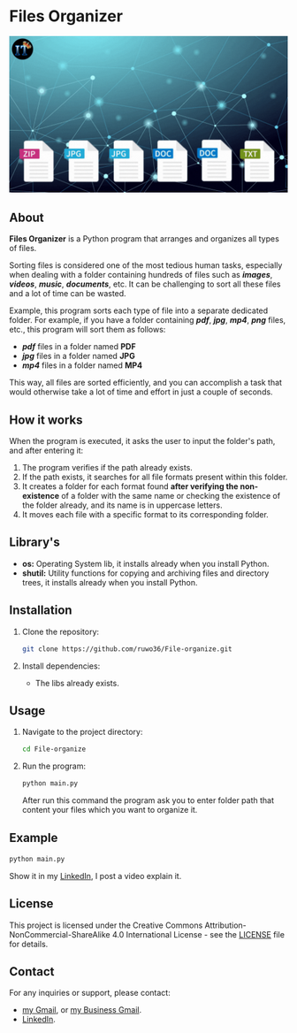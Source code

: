 
# Files Organizer

![Files Organizer](https://github.com/ruwo36/File-organize/blob/main/File-organize/file%20organize.gif)

## About

**Files Organizer** is a Python program that arranges and organizes all types of files.

Sorting files is considered one of the most tedious human tasks, especially when dealing with a folder containing hundreds of files such as **_images_**, **_videos_**, **_music_**, **_documents_**, etc. It can be challenging to sort all these files and a lot of time can be wasted.

Example, this program sorts each type of file into a separate dedicated folder. For example, if you have a folder containing **_pdf_**, **_jpg_**, **_mp4_**, **_png_** files, etc., this program will sort them as follows:

- **_pdf_** files in a folder named **PDF**
- **_jpg_** files in a folder named **JPG**
- **_mp4_** files in a folder named **MP4**

This way, all files are sorted efficiently, and you can accomplish a task that would otherwise take a lot of time and effort in just a couple of seconds.

## How it works

When the program is executed, it asks the user to input the folder's path, and after entering it:

1. The program verifies if the path already exists.
2. If the path exists, it searches for all file formats present within this folder.
3. It creates a folder for each format found **after verifying the non-existence** of a folder with the same name or checking the existence of the folder already, and its name is in uppercase letters.
4. It moves each file with a specific format to its corresponding folder.

## Library's

- **os:** Operating System lib, it installs already when you install Python.
- **shutil:** Utility functions for copying and archiving files and directory trees, it installs already when you install Python.

## Installation

1. Clone the repository:

   ```bash
   git clone https://github.com/ruwo36/File-organize.git
   ```

2. Install dependencies:

   - The libs already exists.

## Usage

1. Navigate to the project directory:

   ```bash
   cd File-organize
   ```

2. Run the program:

   ```bash
   python main.py
   ```

   After run this command the program ask you to enter folder path that content your files which you want to organize it.

## Example

```bash
python main.py
```
Show it in my [LinkedIn](https://www.linkedin.com/feed/update/urn:li:activity:7194595374928396288/), I post a video explain it.

## License

This project is licensed under the Creative Commons Attribution-NonCommercial-ShareAlike 4.0 International License - see the [LICENSE](LICENSE) file for details.

## Contact

For any inquiries or support, please contact:
- [my Gmail](mailto:mayasajeeb123@gmail.com), or [my Business Gmail](mailto:it.academy.info1@gmail.com).
- [LinkedIn](https://www.linkedin.com/in/ali-n-ajeeb).
